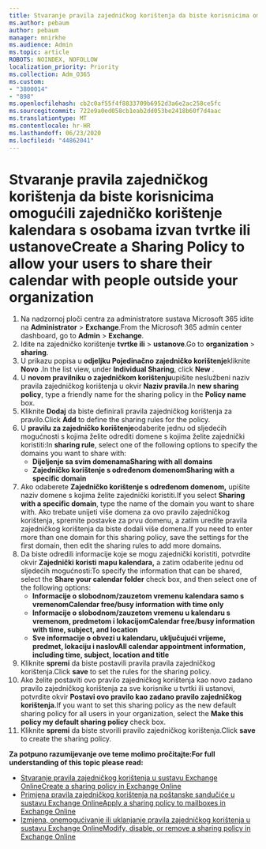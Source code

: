 ```yaml
---
title: Stvaranje pravila zajedničkog korištenja da biste korisnicima omogućili zajedničko korištenje kalendara s osobama izvan tvrtke ili ustanove
ms.author: pebaum
author: pebaum
manager: mnirkhe
ms.audience: Admin
ms.topic: article
ROBOTS: NOINDEX, NOFOLLOW
localization_priority: Priority
ms.collection: Adm_O365
ms.custom:
- "3800014"
- "898"
ms.openlocfilehash: cb2c0af55f4f8833709b6952d3a6e2ac258ce5fc
ms.sourcegitcommit: 722e9a0ed058cb1eab2dd053be2418b60f7d4aac
ms.translationtype: MT
ms.contentlocale: hr-HR
ms.lasthandoff: 06/23/2020
ms.locfileid: "44862041"
---
```

# <a name="create-a-sharing-policy-to-allow-your-users-to-share-their-calendar-with-people-outside-your-organization"></a><span data-ttu-id="2d5a5-102">Stvaranje pravila zajedničkog korištenja da biste korisnicima omogućili zajedničko korištenje kalendara s osobama izvan tvrtke ili ustanove</span><span class="sxs-lookup"><span data-stu-id="2d5a5-102">Create a Sharing Policy to allow your users to share their calendar with people outside your organization</span></span>

1. <span data-ttu-id="2d5a5-103">Na nadzornoj ploči centra za administratore sustava Microsoft 365 idite na **Administrator**  >  **Exchange**.</span><span class="sxs-lookup"><span data-stu-id="2d5a5-103">From the Microsoft 365 admin center dashboard, go to **Admin** > **Exchange**.</span></span>
2. <span data-ttu-id="2d5a5-104">Idite na zajedničko korištenje **tvrtke ili**  >  **ustanove**.</span><span class="sxs-lookup"><span data-stu-id="2d5a5-104">Go to **organization** > **sharing**.</span></span>
3. <span data-ttu-id="2d5a5-105">U prikazu popisa u **odjeljku Pojedinačno zajedničko korištenje**kliknite **Novo** .</span><span class="sxs-lookup"><span data-stu-id="2d5a5-105">In the list view, under **Individual Sharing**, click **New** .</span></span>
4. <span data-ttu-id="2d5a5-106">U **novom pravilniku o zajedničkom korištenju**upišite neslužbeni naziv pravila zajedničkog korištenja u okvir **Naziv pravila.**</span><span class="sxs-lookup"><span data-stu-id="2d5a5-106">In **new sharing policy**, type a friendly name for the sharing policy in the **Policy name** box.</span></span>
5. <span data-ttu-id="2d5a5-107">Kliknite **Dodaj** da biste definirali pravila zajedničkog korištenja za pravilo.</span><span class="sxs-lookup"><span data-stu-id="2d5a5-107">Click **Add**  to define the sharing rules for the policy.</span></span>
6. <span data-ttu-id="2d5a5-108">U **pravilu za zajedničko korištenje**odaberite jednu od sljedećih mogućnosti s kojima želite odrediti domene s kojima želite zajednički koristiti:</span><span class="sxs-lookup"><span data-stu-id="2d5a5-108">In **sharing rule**, select one of the following options to specify the domains you want to share with:</span></span>
    - <span data-ttu-id="2d5a5-109">**Dijeljenje sa svim domenama**</span><span class="sxs-lookup"><span data-stu-id="2d5a5-109">**Sharing with all domains**</span></span>
    - <span data-ttu-id="2d5a5-110">**Zajedničko korištenje s određenom domenom**</span><span class="sxs-lookup"><span data-stu-id="2d5a5-110">**Sharing with a specific domain**</span></span>
8. <span data-ttu-id="2d5a5-111">Ako odaberete **Zajedničko korištenje s određenom domenom,** upišite naziv domene s kojima želite zajednički koristiti.</span><span class="sxs-lookup"><span data-stu-id="2d5a5-111">If you select **Sharing with a specific domain**, type the name of the domain you want to share with.</span></span> <span data-ttu-id="2d5a5-112">Ako trebate unijeti više domena za ovo pravilo zajedničkog korištenja, spremite postavke za prvu domenu, a zatim uredite pravila zajedničkog korištenja da biste dodali više domena.</span><span class="sxs-lookup"><span data-stu-id="2d5a5-112">If you need to enter more than one domain for this sharing policy, save the settings for the first domain, then edit the sharing rules to add more domains.</span></span>
9. <span data-ttu-id="2d5a5-113">Da biste odredili informacije koje se mogu zajednički koristiti, potvrdite okvir **Zajednički koristi mapu kalendara,** a zatim odaberite jednu od sljedećih mogućnosti:</span><span class="sxs-lookup"><span data-stu-id="2d5a5-113">To specify the information that can be shared, select the **Share your calendar folder** check box, and then select one of the following options:</span></span>
    - <span data-ttu-id="2d5a5-114">**Informacije o slobodnom/zauzetom vremenu kalendara samo s vremenom**</span><span class="sxs-lookup"><span data-stu-id="2d5a5-114">**Calendar free/busy information with time only**</span></span>
    - <span data-ttu-id="2d5a5-115">**Informacije o slobodnom/zauzetom vremenu u kalendaru s vremenom, predmetom i lokacijom**</span><span class="sxs-lookup"><span data-stu-id="2d5a5-115">**Calendar free/busy information with time, subject, and location**</span></span>
    - <span data-ttu-id="2d5a5-116">**Sve informacije o obvezi u kalendaru, uključujući vrijeme, predmet, lokaciju i naslov**</span><span class="sxs-lookup"><span data-stu-id="2d5a5-116">**All calendar appointment information, including time, subject, location and title**</span></span>
11. <span data-ttu-id="2d5a5-117">Kliknite **spremi** da biste postavili pravila pravila zajedničkog korištenja.</span><span class="sxs-lookup"><span data-stu-id="2d5a5-117">Click **save** to set the rules for the sharing policy.</span></span>
12. <span data-ttu-id="2d5a5-118">Ako želite postaviti ovo pravilo zajedničkog korištenja kao novo zadano pravilo zajedničkog korištenja za sve korisnike u tvrtki ili ustanovi, potvrdite okvir **Postavi ovo pravilo kao zadano pravilo zajedničkog korištenja.**</span><span class="sxs-lookup"><span data-stu-id="2d5a5-118">If you want to set this sharing policy as the new default sharing policy for all users in your organization, select the **Make this policy my default sharing policy** check box.</span></span>
13. <span data-ttu-id="2d5a5-119">Kliknite **spremi** da biste stvorili pravilo zajedničkog korištenja.</span><span class="sxs-lookup"><span data-stu-id="2d5a5-119">Click **save** to create the sharing policy.</span></span>  

<span data-ttu-id="2d5a5-120">**Za potpuno razumijevanje ove teme molimo pročitajte:**</span><span class="sxs-lookup"><span data-stu-id="2d5a5-120">**For full understanding of this topic please read:**</span></span>

- [<span data-ttu-id="2d5a5-121">Stvaranje pravila zajedničkog korištenja u sustavu Exchange Online</span><span class="sxs-lookup"><span data-stu-id="2d5a5-121">Create a sharing policy in Exchange Online</span></span>](https://docs.microsoft.com/exchange/sharing/sharing-policies/create-a-sharing-policy)
- [<span data-ttu-id="2d5a5-122">Primjena pravila zajedničkog korištenja na poštanske sandučiće u sustavu Exchange Online</span><span class="sxs-lookup"><span data-stu-id="2d5a5-122">Apply a sharing policy to mailboxes in Exchange Online</span></span>](https://docs.microsoft.com/exchange/sharing/sharing-policies/apply-a-sharing-policy)
- [<span data-ttu-id="2d5a5-123">Izmjena, onemogućivanje ili uklanjanje pravila zajedničkog korištenja u sustavu Exchange Online</span><span class="sxs-lookup"><span data-stu-id="2d5a5-123">Modify, disable, or remove a sharing policy in Exchange Online</span></span>](https://docs.microsoft.com/exchange/sharing/sharing-policies/modify-a-sharing-policy)